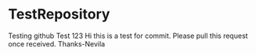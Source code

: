 # TestRepository
Testing github
Test 123
Hi this is a test for commit. Please pull this request once received. Thanks-Nevila
